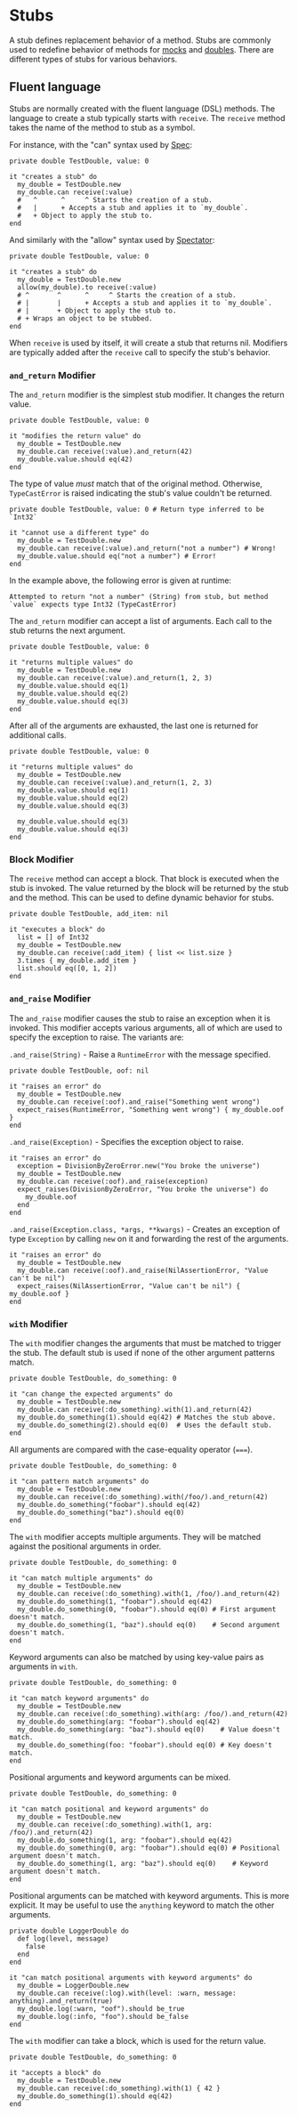 # Stubs

A stub defines replacement behavior of a method.
Stubs are commonly used to redefine behavior of methods for [mocks](mocks.md) and [doubles](doubles.md).
There are different types of stubs for various behaviors.

## Fluent language

Stubs are normally created with the fluent language (DSL) methods.
The language to create a stub typically starts with `receive`.
The `receive` method takes the name of the method to stub as a symbol.

For instance, with the "can" syntax used by [Spec](spec.md):

```crystal
private double TestDouble, value: 0

it "creates a stub" do
  my_double = TestDouble.new
  my_double.can receive(:value)
  #   ^      ^     ^ Starts the creation of a stub.
  #   |      + Accepts a stub and applies it to `my_double`.
  #   + Object to apply the stub to.
end
```

And similarly with the "allow" syntax used by [Spectator](spectator.md):

<!-- framework:spectator -->
```crystal
private double TestDouble, value: 0

it "creates a stub" do
  my_double = TestDouble.new
  allow(my_double).to receive(:value)
  # ^       ^      ^     ^ Starts the creation of a stub.
  # |       |      + Accepts a stub and applies it to `my_double`.
  # |       + Object to apply the stub to.
  # + Wraps an object to be stubbed.
end
```

When `receive` is used by itself, it will create a stub that returns nil.
Modifiers are typically added after the `receive` call to specify the stub's behavior.

### `and_return` Modifier

The `and_return` modifier is the simplest stub modifier.
It changes the return value.

```crystal
private double TestDouble, value: 0

it "modifies the return value" do
  my_double = TestDouble.new
  my_double.can receive(:value).and_return(42)
  my_double.value.should eq(42)
end
```

The type of value *must* match that of the original method.
Otherwise, `TypeCastError` is raised indicating the stub's value couldn't be returned.

<!-- no-spec -->
```crystal
private double TestDouble, value: 0 # Return type inferred to be `Int32`

it "cannot use a different type" do
  my_double = TestDouble.new
  my_double.can receive(:value).and_return("not a number") # Wrong!
  my_double.value.should eq("not a number") # Error!
end
```

In the example above, the following error is given at runtime:

    Attempted to return "not a number" (String) from stub, but method `value` expects type Int32 (TypeCastError)

The `and_return` modifier can accept a list of arguments.
Each call to the stub returns the next argument.

```crystal
private double TestDouble, value: 0

it "returns multiple values" do
  my_double = TestDouble.new
  my_double.can receive(:value).and_return(1, 2, 3)
  my_double.value.should eq(1)
  my_double.value.should eq(2)
  my_double.value.should eq(3)
end
```

After all of the arguments are exhausted, the last one is returned for additional calls.

```crystal
private double TestDouble, value: 0

it "returns multiple values" do
  my_double = TestDouble.new
  my_double.can receive(:value).and_return(1, 2, 3)
  my_double.value.should eq(1)
  my_double.value.should eq(2)
  my_double.value.should eq(3)

  my_double.value.should eq(3)
  my_double.value.should eq(3)
end
```

### Block Modifier

The `receive` method can accept a block.
That block is executed when the stub is invoked.
The value returned by the block will be returned by the stub and the method.
This can be used to define dynamic behavior for stubs.

```crystal
private double TestDouble, add_item: nil

it "executes a block" do
  list = [] of Int32
  my_double = TestDouble.new
  my_double.can receive(:add_item) { list << list.size }
  3.times { my_double.add_item }
  list.should eq([0, 1, 2])
end
```

### `and_raise` Modifier

The `and_raise` modifier causes the stub to raise an exception when it is invoked.
This modifier accepts various arguments, all of which are used to specify the exception to raise.
The variants are:

`.and_raise(String)` - Raise a `RuntimeError` with the message specified.

```crystal
private double TestDouble, oof: nil

it "raises an error" do
  my_double = TestDouble.new
  my_double.can receive(:oof).and_raise("Something went wrong")
  expect_raises(RuntimeError, "Something went wrong") { my_double.oof }
end
```

`.and_raise(Exception)` - Specifies the exception object to raise.

<!-- continue-spec -->
```crystal
it "raises an error" do
  exception = DivisionByZeroError.new("You broke the universe")
  my_double = TestDouble.new
  my_double.can receive(:oof).and_raise(exception)
  expect_raises(DivisionByZeroError, "You broke the universe") do
    my_double.oof
  end
end
```

`.and_raise(Exception.class, *args, **kwargs)` - Creates an exception of type `Exception` by calling `new` on it and forwarding the rest of the arguments.

<!-- continue-spec -->
```crystal
it "raises an error" do
  my_double = TestDouble.new
  my_double.can receive(:oof).and_raise(NilAssertionError, "Value can't be nil")
  expect_raises(NilAssertionError, "Value can't be nil") { my_double.oof }
end
```

### `with` Modifier

The `with` modifier changes the arguments that must be matched to trigger the stub.
The default stub is used if none of the other argument patterns match.

```crystal
private double TestDouble, do_something: 0

it "can change the expected arguments" do
  my_double = TestDouble.new
  my_double.can receive(:do_something).with(1).and_return(42)
  my_double.do_something(1).should eq(42) # Matches the stub above.
  my_double.do_something(2).should eq(0)  # Uses the default stub.
end
```

All arguments are compared with the case-equality operator (`===`).

```crystal
private double TestDouble, do_something: 0

it "can pattern match arguments" do
  my_double = TestDouble.new
  my_double.can receive(:do_something).with(/foo/).and_return(42)
  my_double.do_something("foobar").should eq(42)
  my_double.do_something("baz").should eq(0)
end
```

The `with` modifier accepts multiple arguments.
They will be matched against the positional arguments in order.

```crystal
private double TestDouble, do_something: 0

it "can match multiple arguments" do
  my_double = TestDouble.new
  my_double.can receive(:do_something).with(1, /foo/).and_return(42)
  my_double.do_something(1, "foobar").should eq(42)
  my_double.do_something(0, "foobar").should eq(0) # First argument doesn't match.
  my_double.do_something(1, "baz").should eq(0)    # Second argument doesn't match.
end
```

Keyword arguments can also be matched by using key-value pairs as arguments in `with`.

```crystal
private double TestDouble, do_something: 0

it "can match keyword arguments" do
  my_double = TestDouble.new
  my_double.can receive(:do_something).with(arg: /foo/).and_return(42)
  my_double.do_something(arg: "foobar").should eq(42)
  my_double.do_something(arg: "baz").should eq(0)    # Value doesn't match.
  my_double.do_something(foo: "foobar").should eq(0) # Key doesn't match.
end
```

Positional arguments and keyword arguments can be mixed.

```crystal
private double TestDouble, do_something: 0

it "can match positional and keyword arguments" do
  my_double = TestDouble.new
  my_double.can receive(:do_something).with(1, arg: /foo/).and_return(42)
  my_double.do_something(1, arg: "foobar").should eq(42)
  my_double.do_something(0, arg: "foobar").should eq(0) # Positional argument doesn't match.
  my_double.do_something(1, arg: "baz").should eq(0)    # Keyword argument doesn't match.
end
```

Positional arguments can be matched with keyword arguments.
This is more explicit.
It may be useful to use the `anything` keyword to match the other arguments.

```crystal
private double LoggerDouble do
  def log(level, message)
    false
  end
end

it "can match positional arguments with keyword arguments" do
  my_double = LoggerDouble.new
  my_double.can receive(:log).with(level: :warn, message: anything).and_return(true)
  my_double.log(:warn, "oof").should be_true
  my_double.log(:info, "foo").should be_false
end
```

The `with` modifier can take a block, which is used for the return value.

```crystal
private double TestDouble, do_something: 0

it "accepts a block" do
  my_double = TestDouble.new
  my_double.can receive(:do_something).with(1) { 42 }
  my_double.do_something(1).should eq(42)
end
```